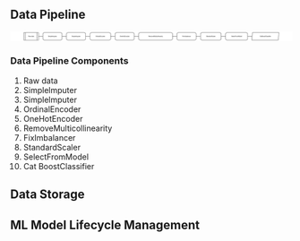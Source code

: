 ## Data Pipeline

![Data Pipeline](/images/data-pipline%2007-12-2023.png)

### Data Pipeline Components
1. Raw data 
2. Simplelmputer 
3. Simplelmputer 
4. OrdinalEncoder 
5. OneHotEncoder
6. RemoveMulticollinearity 
7. FixImbalancer 
8. StandardScaler
9. SelectFromModel 
10. Cat BoostClassifier

## Data Storage

## ML Model Lifecycle Management